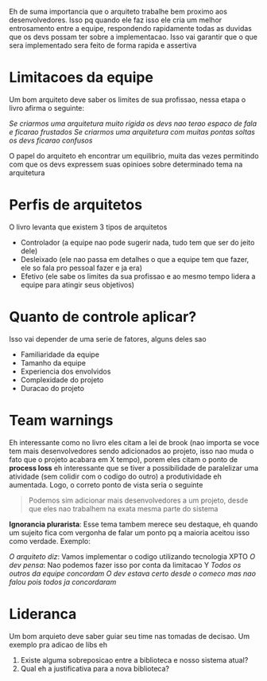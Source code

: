 Eh de suma importancia que o arquiteto trabalhe bem proximo aos desenvolvedores. Isso pq quando ele faz isso ele cria um melhor entrosamento entre a equipe, respondendo rapidamente todas as duvidas que os devs possam ter sobre a implementacao. Isso vai garantir que o que sera implementado sera feito de forma rapida e assertiva

# Limitacoes da equipe
Um bom arquiteto deve saber os limites de sua profissao, nessa etapa o livro afirma o seguinte:

_Se criarmos uma arquitetura muito rigida os devs nao terao espaco de fala e ficarao frustados_
_Se criarmos uma arquitetura com muitas pontas soltas os devs ficarao confusos_

O papel do arquiteto eh encontrar um equilibrio, muita das vezes permitindo com que os devs expressem suas opinioes sobre determinado tema na arquitetura

# Perfis de arquitetos
O livro levanta que existem 3 tipos de arquitetos

- Controlador (a equipe nao pode sugerir nada, tudo tem que ser do jeito dele)
- Desleixado (ele nao passa em detalhes o que a equipe tem que fazer, ele so fala pro pessoal fazer e ja era)
- Efetivo (ele sabe os limites da sua profissao e ao mesmo tempo lidera a equipe para atingir seus objetivos)

# Quanto de controle aplicar?
Isso vai depender de uma serie de fatores, alguns deles sao

- Familiaridade da equipe
- Tamanho da equipe
- Experiencia dos envolvidos
- Complexidade do projeto
- Duracao do projeto

# Team warnings
Eh interessante como no livro eles citam a lei de brook (nao importa se voce tem mais desenvolvedores sendo adicionados ao projeto, isso nao muda o fato que o projeto acabara em X tempo), porem eles citam o ponto de **process loss** eh interessante que se tiver a possibilidade de paralelizar uma atividade (sem colidir com o codigo do outro) a produtividade eh aumentada. Logo, o correto ponto de vista seria o seguinte

> Podemos sim adicionar mais desenvolvedores a um projeto, desde que eles nao trabalhem na exata mesma parte do sistema

**Ignorancia plurarista**: Esse tema tambem merece seu destaque, eh quando um sujeito fica com vergonha de falar um ponto pq a maioria aceitou isso como verdade. Exemplo:

_O arquiteto diz_: Vamos implementar o codigo utilizando tecnologia XPTO
_O dev pensa_: Nao podemos fazer isso por conta da limitacao Y
_Todos os outros da equipe concordam_
_O dev estava certo desde o comeco mas nao falou pois todos ja concordaram_

# Lideranca
Um bom arquieto deve saber guiar seu time nas tomadas de decisao. Um exemplo pra adicao de libs eh

1. Existe alguma sobreposicao entre a biblioteca e nosso sistema atual?
2. Qual eh a justificativa para a nova biblioteca?